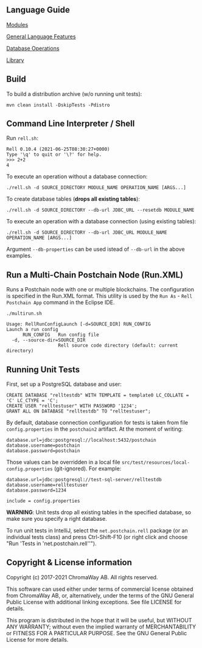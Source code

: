 ## Language Guide

[Modules](doc/guide/modules.rst)

[General Language Features](doc/guide/general.rst)

[Database Operations](doc/guide/database.rst)

[Library](doc/guide/library.rst)

## Build

To build a distribution archive (w/o running unit tests):

 ```
 mvn clean install -DskipTests -Pdistro
 ```

## Command Line Interpreter / Shell

Run `rell.sh`:

```
Rell 0.10.4 (2021-06-25T08:30:27+0000)
Type '\q' to quit or '\?' for help.
>>> 2+2
4
```

To execute an operation without a database connection:

```
./rell.sh -d SOURCE_DIRECTORY MODULE_NAME OPERATION_NAME [ARGS...]
```

To create database tables (**drops all existing tables**):

```
./rell.sh -d SOURCE_DIRECTORY --db-url JDBC_URL --resetdb MODULE_NAME
```

To execute an operation with a database connection (using existing tables):

```
./rell.sh -d SOURCE_DIRECTORY --db-url JDBC_URL MODULE_NAME OPERATION_NAME [ARGS...]
```

Argument `--db-properties` can be used istead of `--db-url` in the above examples.

## Run a Multi-Chain Postchain Node (Run.XML)

Runs a Postchain node with one or multiple blockchains. The configuration is specified
in the Run.XML format. This utility is used by the `Run As` - `Rell Postchain App` command in the Eclipse IDE.

```
./multirun.sh

Usage: RellRunConfigLaunch [-d=SOURCE_DIR] RUN_CONFIG
Launch a run config
      RUN_CONFIG   Run config file
  -d, --source-dir=SOURCE_DIR
                   Rell source code directory (default: current directory)
```

## Running Unit Tests

First, set up a PostgreSQL database and user:

```
CREATE DATABASE "relltestdb" WITH TEMPLATE = template0 LC_COLLATE = 'C' LC_CTYPE = 'C';
CREATE USER "relltestuser" WITH PASSWORD '1234';
GRANT ALL ON DATABASE "relltestdb" TO "relltestuser";
```

By default, database connection configuration for tests is taken from file `config.properties` in the `postchain2` artifact. At the moment of writing:

```
database.url=jdbc:postgresql://localhost:5432/postchain
database.username=postchain
database.password=postchain
```

Those values can be overridden in a local file `src/test/resources/local-config.properties` (git-ignored). For example:

```
database.url=jdbc:postgresql://test-sql-server/relltestdb
database.username=relltestuser
database.password=1234

include = config.properties
```

**WARNING**: Unit tests drop all existing tables in the specified database, so make sure you specify a right database.

To run unit tests in IntelliJ, select the `net.postchain.rell` package (or an individual tests class) and press Ctrl-Shift-F10 (or right click and choose "Run 'Tests in 'net.postchain.rell''").

## Copyright & License information

Copyright (c) 2017-2021 ChromaWay AB. All rights reserved.

This software can used either under terms of commercial license
obtained from ChromaWay AB, or, alternatively, under the terms
of the GNU General Public License with additional linking exceptions.
See file LICENSE for details.

This program is distributed in the hope that it will be useful,
but WITHOUT ANY WARRANTY; without even the implied warranty of
MERCHANTABILITY or FITNESS FOR A PARTICULAR PURPOSE.  See the
GNU General Public License for more details.
